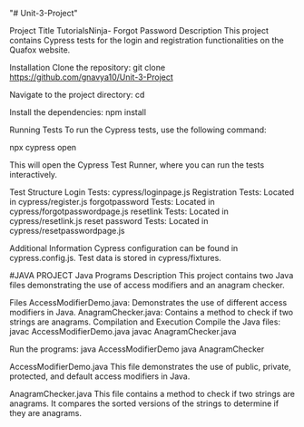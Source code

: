 "# Unit-3-Project" 

Project Title
 TutorialsNinja- Forgot Password 
Description
This project contains Cypress tests for the login and registration functionalities on the Quafox website.

Installation
Clone the repository:
git clone https://github.com/gnavya10/Unit-3-Project

Navigate to the project directory:
cd <cypress>

Install the dependencies:
npm install

Running Tests
To run the Cypress tests, use the following command:

npx cypress open

This will open the Cypress Test Runner, where you can run the tests interactively.

Test Structure
Login Tests: cypress/loginpage.js
Registration Tests: Located in cypress/register.js
forgotpassword Tests: Located in cypress/forgotpasswordpage.js
resetlink Tests: Located in cypress/resetlink.js
reset password Tests: Located in cypress/resetpasswordpage.js

Additional Information
Cypress configuration can be found in cypress.config.js.
Test data is stored in cypress/fixtures.

#JAVA PROJECT
Java Programs
Description
This project contains two Java files demonstrating the use of access modifiers and an anagram checker.

Files
AccessModifierDemo.java: Demonstrates the use of different access modifiers in Java.
AnagramChecker.java: Contains a method to check if two strings are anagrams.
Compilation and Execution
Compile the Java files:
javac AccessModifierDemo.java
javac AnagramChecker.java

Run the programs:
java AccessModifierDemo
java AnagramChecker

AccessModifierDemo.java
This file demonstrates the use of public, private, protected, and default access modifiers in Java.

AnagramChecker.java
This file contains a method to check if two strings are anagrams. It compares the sorted versions of the strings to determine if they are anagrams.


